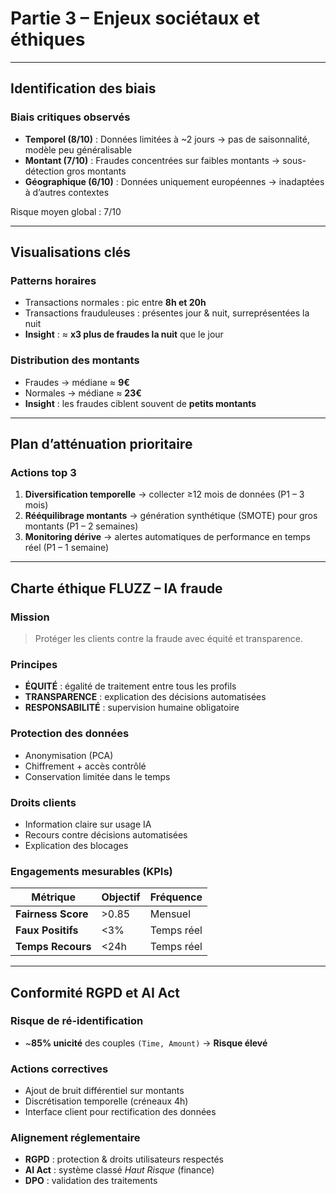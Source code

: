 #  Partie 3 – Enjeux sociétaux et éthiques

---

## Identification des biais

### Biais critiques observés
- **Temporel (8/10)** : Données limitées à ~2 jours → pas de saisonnalité, modèle peu généralisable  
- **Montant (7/10)** : Fraudes concentrées sur faibles montants → sous-détection gros montants  
- **Géographique (6/10)** : Données uniquement européennes → inadaptées à d’autres contextes  

Risque moyen global : 7/10 

---

## Visualisations clés

### Patterns horaires
- Transactions normales : pic entre **8h et 20h**  
- Transactions frauduleuses : présentes jour & nuit, surreprésentées la nuit  
- **Insight** : ≈ **x3 plus de fraudes la nuit** que le jour  

### Distribution des montants
- Fraudes → médiane ≈ **9€**  
- Normales → médiane ≈ **23€**  
- **Insight** : les fraudes ciblent souvent de **petits montants**  

---

## Plan d’atténuation prioritaire

### Actions top 3
1. **Diversification temporelle** → collecter ≥12 mois de données (P1 – 3 mois)  
2. **Rééquilibrage montants** → génération synthétique (SMOTE) pour gros montants (P1 – 2 semaines)  
3. **Monitoring dérive** → alertes automatiques de performance en temps réel (P1 – 1 semaine)  

---

## Charte éthique FLUZZ – IA fraude

### Mission
> Protéger les clients contre la fraude avec équité et transparence.

### Principes
- **ÉQUITÉ** : égalité de traitement entre tous les profils  
- **TRANSPARENCE** : explication des décisions automatisées  
- **RESPONSABILITÉ** : supervision humaine obligatoire  

### Protection des données
- Anonymisation (PCA)  
- Chiffrement + accès contrôlé  
- Conservation limitée dans le temps  

### Droits clients
- Information claire sur usage IA  
- Recours contre décisions automatisées  
- Explication des blocages  

### Engagements mesurables (KPIs)
| Métrique          | Objectif  | Fréquence   |
|-------------------|-----------|-------------|
| **Fairness Score** | >0.85     | Mensuel     |
| **Faux Positifs**  | <3%       | Temps réel  |
| **Temps Recours**  | <24h      | Temps réel  |

---

## Conformité RGPD et AI Act

### Risque de ré-identification
- ~**85% unicité** des couples `(Time, Amount)` → **Risque élevé**  

### Actions correctives
- Ajout de bruit différentiel sur montants  
- Discrétisation temporelle (créneaux 4h)  
- Interface client pour rectification des données  

### Alignement réglementaire
- **RGPD** : protection & droits utilisateurs respectés  
- **AI Act** : système classé *Haut Risque* (finance)  
- **DPO** : validation des traitements
